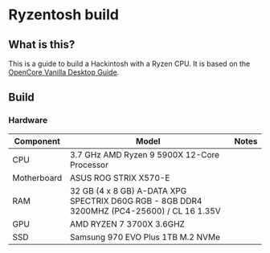 # Ryzentosh build

## What is this?

This is a guide to build a Hackintosh with a Ryzen CPU. It is based on the [OpenCore Vanilla Desktop Guide](https://dortania.github.io/OpenCore-Desktop-Guide/).

## Build

### Hardware

| Component | Model | Notes |
| --- | --- | --- |
| CPU | 3.7 GHz AMD Ryzen 9 5900X 12-Core Processor | |
| Motherboard | ASUS ROG STRIX X570-E | |
| RAM | 32 GB (4 x 8 GB) A-DATA XPG SPECTRIX D60G RGB - 8GB DDR4 3200MHZ (PC4-25600) / CL 16 1.35V | |
| GPU | AMD RYZEN 7 3700X 3.6GHZ | |
| SSD | Samsung 970 EVO Plus 1TB M.2 NVMe | |
